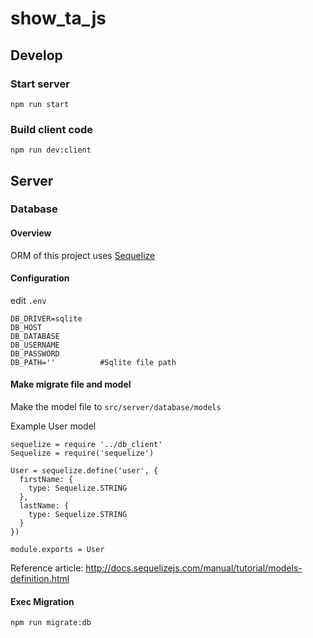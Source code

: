# show_ta_js

## Develop

### Start server
```
npm run start
```

### Build client code

```
npm run dev:client
```


## Server

### Database

#### Overview
ORM of this project uses  [Sequelize](http://docs.sequelizejs.com/)

#### Configuration
edit ```.env```

```
DB_DRIVER=sqlite    
DB_HOST
DB_DATABASE
DB_USERNAME
DB_PASSWORD
DB_PATH=''          #Sqlite file path
```

#### Make migrate file and model
Make the model file to ```src/server/database/models```

Example User model
```
sequelize = require '../db_client'
Sequelize = require('sequelize')

User = sequelize.define('user', {
  firstName: {
    type: Sequelize.STRING
  },
  lastName: {
    type: Sequelize.STRING
  }
})

module.exports = User
```
Reference article: http://docs.sequelizejs.com/manual/tutorial/models-definition.html 

#### Exec Migration

```bash
npm run migrate:db
```